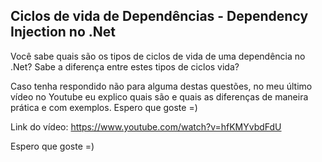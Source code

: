 ## Ciclos de vida de Dependências - Dependency Injection no .Net

Você sabe quais são os tipos de ciclos de vida de uma dependência no .Net? Sabe a diferença entre estes tipos de ciclos vida? 

Caso tenha respondido não para alguma destas questões, no meu último vídeo no Youtube eu explico quais são e quais as diferenças de maneira prática e com exemplos. Espero que goste =)

Link do vídeo:
https://www.youtube.com/watch?v=hfKMYvbdFdU

Espero que goste =)
